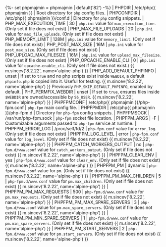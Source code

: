 {%- set phpmajmin    = phpmajmin | default('82') -%}
| PHPDIR                      | /etc/php{{ phpmajmin }}                 | Root directory for `php` config files.
| PHPCONFDIR                  | /etc/php{{ phpmajmin }}/conf.d          | Directory for `php` config snippets.
| PHP_MAX_EXECUTION_TIME      | 30                                      | `php.ini` value for `max_execution_time`. (Only set if file does not exist)
| PHP_MAX_FILE_UPLOADS        | 20                                      | `php.ini` value for `max_file_uploads`. (Only set if file does not exist)
| PHP_MEMORY_LIMIT            | 128M                                    | `php.ini` value for `memory_limit`. (Only set if file does not exist)
| PHP_POST_MAX_SIZE           | 16M                                     | `php.ini` value for `post_max_size`. (Only set if file does not exist)
| PHP_UPLOAD_MAX_FILESIZE     | 16M                                     | `php.ini` value for `upload_max_filesize`. (Only set if file does not exist)
| PHP_OPCACHE_ENABLE_CLI      | 0                                       | `php.ini` value for `opcache.enable_cli`. (Only set if file does not exist.) {{ m.sincev('8.2.22', name='alpine-php') }}
| PHP_ADD_DEFAULT_PHPINFO     | unset                                   | If set to `true` and no php scripts exist inside `WEBDIR`, a default `phpinfo.php` is copied into it. Useful for testing. {{ m.sincev('8.2.22', name='alpine-php') }} Previously `PHP_SKIP_DEFAULT_PHPINFO`, enabled by default.
| PHP_PERMFIX_WEBDIR          | unset                                   | If set to `true`, ensures files inside `$WEBDIR` are owned/accessible by `S6_USER`. {{ m.sincev('8.2.22', name='alpine-php') }}
| PHPFPMCONF                  | /etc/php{{ phpmajmin }}/php-fpm.conf    | `php-fpm` main config file.
| PHPFPMDIR                   | /etc/php{{ phpmajmin }}/php-fpm.d       | Directory for `php-fpm` config snippets.
| PHPFPMSOCK                  | /var/run/php-fpm.sock                   | `php-fpm` socket file location.
| PHPFPM_ARGS                 | -F                                      | Customizable arguments passed to `php-fpm` service at runtime.
| PHPFPM_ERROR_LOG            | /proc/self/fd/2                         | `php-fpm.conf` value for `error_log`. (Only set if file does not exist)
| PHPFPM_LOG_LEVEL            | error                                   | `php-fpm.conf` value for `log_level`. (Only set if file does not exist) {{ m.sincev('8.2.22', name='alpine-php') }}
| PHPFPM_CATCH_WORKERS_OUTPUT | no                                      | `php-fpm.d/www.conf` value for `catch_workers_output`. (Only set if file does not exist) {{ m.sincev('8.2.22', name='alpine-php') }}
| PHPFPM_CLEAR_ENV            | yes                                     | `php-fpm.d/www.conf` value for `clear_env`. (Only set if file does not exist) {{ m.sincev('8.2.22', name='alpine-php') }}
| PHPFPM_PM                   | dynamic                                 | `php-fpm.d/www.conf` value for `pm`. (Only set if file does not exist) {{ m.sincev('8.2.22', name='alpine-php') }}
| PHPFPM_PM_MAX_CHILDREN      | 5                                       | `php-fpm.d/www.conf` value for `pm.max_children`. (Only set if file does not exist) {{ m.sincev('8.2.22', name='alpine-php') }}
| PHPFPM_PM_MAX_REQUESTS      | 500                                     | `php-fpm.d/www.conf` value for `pm.max_requests`. (Only set if file does not exist) {{ m.sincev('8.2.22', name='alpine-php') }}
| PHPFPM_PM_MAX_SPARE_SERVERS | 3                                       | `php-fpm.d/www.conf` value for `pm.max_spare_servers`. (Only set if file does not exist) {{ m.sincev('8.2.22', name='alpine-php') }}
| PHPFPM_PM_MIN_SPARE_SERVERS | 1                                       | `php-fpm.d/www.conf` value for `pm.min_spare_servers`. (Only set if file does not exist) {{ m.sincev('8.2.22', name='alpine-php') }}
| PHPFPM_PM_START_SERVERS     | 2                                       | `php-fpm.d/www.conf` value for `pm.start_servers`. (Only set if file does not exist) {{ m.sincev('8.2.22', name='alpine-php') }}
